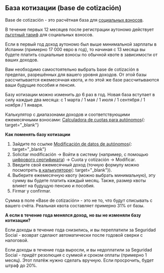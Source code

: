 ## База котизации (base de cotización)

Base de cotización - это расчётная база для [социальных взносов](#социальные-взносы-seguridad-social).

В течение первых 12 месяцев после регистрации аутономо действует [льготный тариф](#скидка-в-первый-год) для
социальных взносов.

Если в первый год доход аутономо был выше минимальной зарплаты в Испании (примерно 17 000 евро в год), то
начиная с 13 месяца вы будете платить социальные взносы по обычной квоте в зависимости от ваших доходов.

Вам необходимо самостоятельно выбрать base de cotización в пределах, разрешённых для вашего уровня доходов. От этой
базы рассчитывается ежемесячная квота, и по этой же базе рассчитываются ваши будущие пособия и пенсия.

Базу котизации можно изменить до 6 раз в год. Новая база вступает в силу каждые два месяца: с 1 марта / 1 мая / 1 июля / 1
сентября / 1 ноября / 1 января.

Калькулятор с диапазонами доходов и соответствующими ежемесячными
взносами: [Calculadora de cuotas para autónomos](https://portal.seg-social.gob.es/wps/portal/importass/importass/tramites/simuladorRETAPublico){:
target="_blank"}

**Как поменять базу котизации**

1. Зайдите по
   ссылке [Modificación de datos de autónomos](https://portal.seg-social.gob.es/wps/portal/importass/importass/Categorias/Altas,+bajas+y+modificaciones/Bajas+y+modificaciones/ModDatosAutonomos){:
   target="_blank"}
2. Solicitar modificación -> Войти в систему (например, с
   помощью [цифрового сертификата](#оформление-цифрового-сертификата)) -> Cuota y cotización -> Modificar.
3. Введите свой ежемесячный доход (точную формулу можно
   посмотреть [в калькуляторе](https://portal.seg-social.gob.es/wps/portal/importass/importass/tramites/simuladorRETAPublico){:
   target="_blank"}).
4. Выберите ежемесячную квоту (можно выбрать минимальную), эту сумму вы будете платить каждый месяц. Также,
   размер квоты влияет на будущую пенсию и пособия.
5. Firmar y confirmar.

Сумма в поле «Base de cotización» - это не то, что будут списывать с вашего счёта. Реальная квота составляет примерно
31% от базы.

**А если в течение года менялся доход, но вы не изменяли базу котизации?**

Если доходы в течение года снизились, и вы переплатили за Seguridad Social - возврат сделают автоматически после годовой
сверки с налоговой.

Если доходы в течение года выросли, и вы недоплатили за Seguridad Social - придёт резолюция с суммой и сроком оплаты
(примерно 1 месяц). Этот платёж нужно сделать вручную. Если просрочить, будет штраф до 20%.
